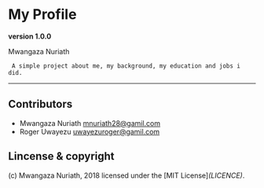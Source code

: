 # My Profile

**version 1.0.0**

 Mwangaza Nuriath
```
 A simple project about me, my background, my education and jobs i did.
```
---
 ## Contributors
 - Mwangaza Nuriath <mnuriath28@gamil.com>
 - Roger Uwayezu <uwayezuroger@gamil.com>
 ## Lincense & copyright

 (c) Mwangaza Nuriath, 2018
 licensed under the [MIT License]_(LICENCE)_.
  


  